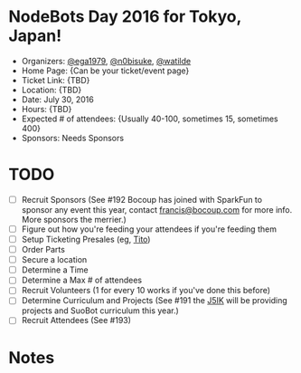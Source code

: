 # NodeBots Day 2016 for Tokyo, Japan!

 - Organizers: [@ega1979](https://twitter.com/ega1979i), [@n0bisuke](https://twitter.com/n0bisuke), [@watilde](https://twitter.com/watilde)
 - Home Page: {Can be your ticket/event page}
 - Ticket Link: {TBD}
 - Location: {TBD}
 - Date: July 30, 2016
 - Hours: {TBD}
 - Expected # of attendees: {Usually 40-100, sometimes 15, sometimes 400}
 - Sponsors: Needs Sponsors

# TODO

 - [ ] Recruit Sponsors (See #192 Bocoup has joined with SparkFun to sponsor any event this year, contact francis@bocoup.com for more info. More sponsors the merrier.)
 - [ ] Figure out how you're feeding your attendees if you're feeding them
 - [ ] Setup Ticketing Presales (eg, [Tito](https://ti.to/))
 - [ ] Order Parts
 - [ ] Secure a location
 - [ ] Determine a Time
 - [ ] Determine a Max # of attendees
 - [ ] Recruit Volunteers (1 for every 10 works if you've done this before)
 - [ ] Determine Curriculum and Projects (See #191 the [J5IK](https://www.sparkfun.com/nodebots2016) will be providing projects and SuoBot curriculum this year.)
 - [ ] Recruit Attendees (See #193)

# Notes
